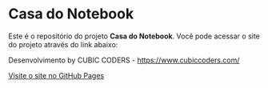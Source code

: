 # Casa do Notebook

Este é o repositório do projeto **Casa do Notebook**. Você pode acessar o site do projeto através do link abaixo:

Desenvolvimento by CUBIC CODERS -  https://www.cubiccoders.com/

[Visite o site no GitHub Pages]( https://www.cubiccoders.com/)
